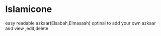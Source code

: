 # Islamicone
easy readable azkaar(Elsabah,Elmasaah)
optinal to add your own azkaar and view ,edit,delete
